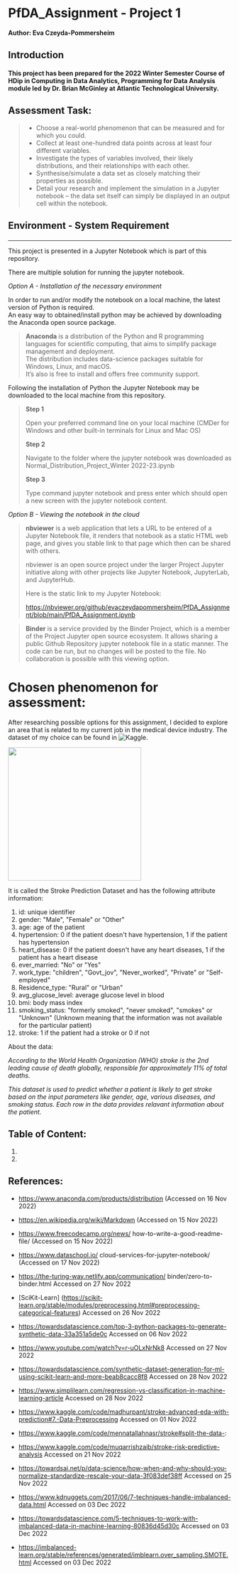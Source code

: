 # PfDA_Assignment - Project 1

**Author: Eva Czeyda-Pommersheim**

## Introduction

#### This project has been prepared for the 2022 Winter Semester Course of HDip in Computing in Data Analytics, Programming for Data Analysis module led by Dr. Brian McGinley at Atlantic Technological University. 

## Assessment Task:

> - Choose a real-world phenomenon that can be measured and for which you could.
> - Collect at least one-hundred data points across at least four different variables.
> - Investigate the types of variables involved, their likely distributions, and their
relationships with each other.
> - Synthesise/simulate a data set as closely matching their properties as possible.
> - Detail your research and implement the simulation in a Jupyter notebook – the
data set itself can simply be displayed in an output cell within the notebook.

## Environment - System Requirement<p>
---
This project is presented in a Jupyter Notebook 
which is part of this repository.  

There are multiple solution for running the jupyter 
notebook.

*Option A - Installation of the necessary 
environment*<p>

In order to run and/or modify the notebook on a 
local machine, the latest version of Python is 
required.  
An easy way to obtained/install python may be 
achieved by downloading the Anaconda open source 
package.  
> **Anaconda** is a distribution of the Python and 
R programming languages for scientific computing, 
that aims to simplify package management and 
deployment.  
The distribution includes data-science packages 
suitable for Windows, Linux, and macOS.  
It’s also is free to install and offers free 
community support.  

Following the installation of Python the Jupyter 
Notebook may be downloaded to the local machine 
from this repository.  
> **Step 1**<p>
Open your preferred command line on your local 
machine (CMDer for Windows and other built-in 
terminals for Linux and Mac OS)<p>
> **Step 2**<p>
>Navigate to the folder where the jupyter notebook 
was downloaded as 
Normal_Distribution_Project_Winter 2022-23.ipynb<p>
> **Step 3** <p>
> Type command jupyter notebook and press enter 
which should open a new screen with the jupyter 
notebook content.<p>

*Option B - Viewing the notebook in the cloud*

> **nbviewer** is a web application that lets a URL 
to be entered of a Jupyter Notebook file, it 
renders that notebook as a static HTML web page, 
and gives you stable link to that page which then 
can be shared with others. <p> nbviewer is an open 
source project under the larger Project Jupyter 
initiative along with other projects like Jupyter 
Notebook, JupyterLab, and JupyterHub.<p> Here is 
the static link to my Jupyter Notebook:<p> https://nbviewer.org/github/evaczeydapommersheim/PfDA_Assignment/blob/main/PfDA_Assignment.ipynb<p>

> **Binder** is a service provided by the Binder 
Project, which is a member of the Project Jupyter 
open source ecosystem. It allows sharing a public 
Github Repository jupyter notebook file in a static 
manner. The code can be run, but no changes will be 
posted to the file. No collaboration is possible 
with this viewing option.<p>

# Chosen phenomenon for assessment:

After researching possible options for this assignment, I decided to explore an area that is related to my current job in the medical device industry. The dataset of my choice can be found in ![Kaggle](https://www.kaggle.com/code/mennatallahnasr/stroke/data). <p> 

<img src="https://media.istockphoto.com/id/1168179082/photo/man-with-brain-stroke-symptoms.jpg?s=612x612&w=0&k=20&c=eYZ9ayO0rR0Su3vN3EU48CxOOnwxUXDgXhpAYb2s7L4=" width="300">

It is called the Stroke Prediction Dataset and has the following attribute information:<p>
1) id: unique identifier
2) gender: "Male", "Female" or "Other"
3) age: age of the patient
4) hypertension: 0 if the patient doesn't have hypertension, 1 if the patient has hypertension
5) heart_disease: 0 if the patient doesn't have any heart diseases, 1 if the patient has a heart disease
6) ever_married: "No" or "Yes"
7) work_type: "children", "Govt_jov", "Never_worked", "Private" or "Self-employed"
8) Residence_type: "Rural" or "Urban"
9) avg_glucose_level: average glucose level in blood
10) bmi: body mass index
11) smoking_status: "formerly smoked", "never smoked", "smokes" or "Unknown" (Unknown meaning that the information was not available for the particular patient)
12) stroke: 1 if the patient had a stroke or 0 if not

About the data:<p>
_According to the World Health Organization (WHO) stroke is the 2nd leading cause of death globally, responsible for approximately 11% of total deaths._<p>
_This dataset is used to predict whether a patient is likely to get stroke based on the input parameters like gender, age, various diseases, and smoking status. Each row in the data provides relavant information about the patient._<p>

## Table of Content:

>
1. 
2. 

## References:

- https://www.anaconda.com/products/distribution 
(Accessed  on 16 Nov 2022)

- https://en.wikipedia.org/wiki/Markdown (Accessed 
on 15 Nov 2022)
- https://www.freecodecamp.org/news/
how-to-write-a-good-readme-file/ (Accessed on 15 
Nov 2022)
- https://www.dataschool.io/
cloud-services-for-jupyter-notebook/ (Accessed on 
17 Nov 2022)
- https://the-turing-way.netlify.app/communication/
binder/zero-to-binder.html Accessed on 27 Nov 2022
- [SciKit-Learn] (https://scikit-learn.org/stable/modules/preprocessing.html#preprocessing-categorical-features) Accessed on 26 Nov 2022
- https://towardsdatascience.com/top-3-python-packages-to-generate-synthetic-data-33a351a5de0c Accessed on 06 Nov 2022
- https://www.youtube.com/watch?v=r-uOLxNrNk8 Accessed on 27 Nov 2022
- https://towardsdatascience.com/synthetic-dataset-generation-for-ml-using-scikit-learn-and-more-beab8cacc8f8 Accessed on 28 Nov 2022

- https://www.simplilearn.com/regression-vs-classification-in-machine-learning-article Accessed on 28 Nov 2022
- https://www.kaggle.com/code/madhurpant/stroke-advanced-eda-with-prediction#7.-Data-Preprocessing Accessed on 01 Nov 2022
- https://www.kaggle.com/code/mennatallahnasr/stroke#split-the-data-:
- https://www.kaggle.com/code/muqarrishzaib/stroke-risk-predictive-analysis Accessed on 21 Nov 2022
- https://towardsai.net/p/data-science/how-when-and-why-should-you-normalize-standardize-rescale-your-data-3f083def38ff Accessed on 25 Nov 2022
- https://www.kdnuggets.com/2017/06/7-techniques-handle-imbalanced-data.html Accessed on 03 Dec 2022
- https://towardsdatascience.com/5-techniques-to-work-with-imbalanced-data-in-machine-learning-80836d45d30c Accessed on 03 Dec 2022
- https://imbalanced-learn.org/stable/references/generated/imblearn.over_sampling.SMOTE.html Accessed on 03 Dec 2022
